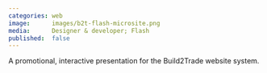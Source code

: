 ```yaml
---
categories: web
image:      images/b2t-flash-microsite.png
media:      Designer & developer; Flash
published:  false
---
```

A promotional, interactive presentation for the Build2Trade website system.
